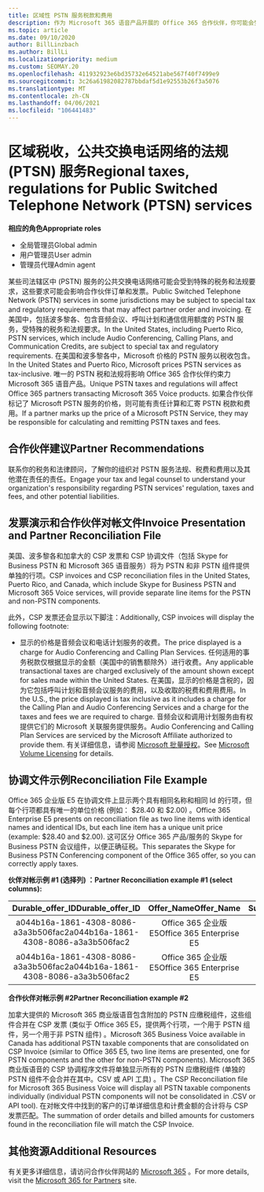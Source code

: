 ```yaml
---
title: 区域性 PSTN 服务税款和费用
description: 作为 Microsoft 365 语音产品开展的 Office 365 合作伙伴，你可能会受到 PSTN 服务的区域性、费用或法规要求。
ms.topic: article
ms.date: 09/10/2020
author: BillLinzbach
ms.author: BillLi
ms.localizationpriority: medium
ms.custom: SEOMAY.20
ms.openlocfilehash: 411932923e6bd35732e64521abe567f40f7499e9
ms.sourcegitcommit: 3c26a61982082787bbdaf5d1e92553b26f3a5076
ms.translationtype: MT
ms.contentlocale: zh-CN
ms.lasthandoff: 04/06/2021
ms.locfileid: "106441483"
---
```

# <a name="regional-taxes-regulations-for-public-switched-telephone-network-ptsn-services"></a><span data-ttu-id="5f591-103">区域税收，公共交换电话网络的法规 (PTSN) 服务</span><span class="sxs-lookup"><span data-stu-id="5f591-103">Regional taxes, regulations for Public Switched Telephone Network (PTSN) services</span></span>

<span data-ttu-id="5f591-104">**相应的角色**</span><span class="sxs-lookup"><span data-stu-id="5f591-104">**Appropriate roles**</span></span>

- <span data-ttu-id="5f591-105">全局管理员</span><span class="sxs-lookup"><span data-stu-id="5f591-105">Global admin</span></span>
- <span data-ttu-id="5f591-106">用户管理员</span><span class="sxs-lookup"><span data-stu-id="5f591-106">User admin</span></span>
- <span data-ttu-id="5f591-107">管理员代理</span><span class="sxs-lookup"><span data-stu-id="5f591-107">Admin agent</span></span>

<span data-ttu-id="5f591-108">某些司法辖区中 (PSTN) 服务的公共交换电话网络可能会受到特殊的税务和法规要求，这些要求可能会影响合作伙伴订单和发票。</span><span class="sxs-lookup"><span data-stu-id="5f591-108">Public Switched Telephone Network (PSTN) services in some jurisdictions may be subject to special tax and regulatory requirements that may affect partner order and invoicing.</span></span> <span data-ttu-id="5f591-109">在美国中，包括波多黎各、包含音频会议、呼叫计划和通信信用额度的 PSTN 服务，受特殊的税务和法规要求。</span><span class="sxs-lookup"><span data-stu-id="5f591-109">In the United States, including Puerto Rico, PSTN services, which include Audio Conferencing, Calling Plans, and Communication Credits, are subject to special tax and regulatory requirements.</span></span> <span data-ttu-id="5f591-110">在美国和波多黎各中，Microsoft 价格的 PSTN 服务以税收包含。</span><span class="sxs-lookup"><span data-stu-id="5f591-110">In the United States and Puerto Rico, Microsoft prices PSTN services as tax-inclusive.</span></span>  <span data-ttu-id="5f591-111">唯一的 PSTN 税和法规将影响 Office 365 合作伙伴约束力 Microsoft 365 语音产品。</span><span class="sxs-lookup"><span data-stu-id="5f591-111">Unique PSTN taxes and regulations will affect Office 365 partners transacting Microsoft 365 Voice products.</span></span>  <span data-ttu-id="5f591-112">如果合作伙伴标记了 Microsoft PSTN 服务的价格，则可能有责任计算和汇寄 PSTN 税款和费用。</span><span class="sxs-lookup"><span data-stu-id="5f591-112">If a partner marks up the price of a Microsoft PSTN Service, they may be responsible for calculating and remitting PSTN taxes and fees.</span></span>

## <a name="partner-recommendations"></a><span data-ttu-id="5f591-113">合作伙伴建议</span><span class="sxs-lookup"><span data-stu-id="5f591-113">Partner Recommendations</span></span>

<span data-ttu-id="5f591-114">联系你的税务和法律顾问，了解你的组织对 PSTN 服务法规、税费和费用以及其他潜在责任的责任。</span><span class="sxs-lookup"><span data-stu-id="5f591-114">Engage your tax and legal counsel to understand your organization's responsibility regarding PSTN services' regulation, taxes and fees, and other potential liabilities.</span></span>

## <a name="invoice-presentation-and-partner-reconciliation-file"></a><span data-ttu-id="5f591-115">发票演示和合作伙伴对帐文件</span><span class="sxs-lookup"><span data-stu-id="5f591-115">Invoice Presentation and Partner Reconciliation File</span></span>

<span data-ttu-id="5f591-116">美国、波多黎各和加拿大的 CSP 发票和 CSP 协调文件（包括 Skype for Business PSTN 和 Microsoft 365 语音服务）将为 PSTN 和非 PSTN 组件提供单独的行项。</span><span class="sxs-lookup"><span data-stu-id="5f591-116">CSP invoices and CSP reconciliation files in the United States, Puerto Rico, and Canada, which include Skype for Business PSTN and Microsoft 365 Voice services, will provide separate line items for the PSTN and non-PSTN components.</span></span>

<span data-ttu-id="5f591-117">此外，CSP 发票还会显示以下脚注：</span><span class="sxs-lookup"><span data-stu-id="5f591-117">Additionally, CSP invoices will display the following footnote:</span></span>

* <span data-ttu-id="5f591-118">显示的价格是音频会议和电话计划服务的收费。</span><span class="sxs-lookup"><span data-stu-id="5f591-118">The price displayed is a charge for Audio Conferencing and Calling Plan Services.</span></span>  <span data-ttu-id="5f591-119">任何适用的事务税款仅根据显示的金额（美国中的销售额除外）进行收费。</span><span class="sxs-lookup"><span data-stu-id="5f591-119">Any applicable transactional taxes are charged exclusively of the amount shown except for sales made within the United States.</span></span>  <span data-ttu-id="5f591-120">在美国，显示的价格是含税的，因为它包括呼叫计划和音频会议服务的费用，以及收取的税费和费用费用。</span><span class="sxs-lookup"><span data-stu-id="5f591-120">In the U.S., the price displayed is tax inclusive as it includes a charge for the Calling Plan and Audio Conferencing Services and a charge for the taxes and fees we are required to charge.</span></span>  <span data-ttu-id="5f591-121">音频会议和调用计划服务由有权提供它们的 Microsoft 关联服务提供服务。</span><span class="sxs-lookup"><span data-stu-id="5f591-121">Audio Conferencing and Calling Plan Services are serviced by the Microsoft Affiliate authorized to provide them.</span></span>  <span data-ttu-id="5f591-122">有关详细信息，请参阅 [Microsoft 批量授权](https://go.microsoft.com/fwlink/?LinkId=690247)。</span><span class="sxs-lookup"><span data-stu-id="5f591-122">See [Microsoft Volume Licensing](https://go.microsoft.com/fwlink/?LinkId=690247) for details.</span></span>

## <a name="reconciliation-file-example"></a><span data-ttu-id="5f591-123">协调文件示例</span><span class="sxs-lookup"><span data-stu-id="5f591-123">Reconciliation File Example</span></span>

<span data-ttu-id="5f591-124">Office 365 企业版 E5 在协调文件上显示两个具有相同名称和相同 Id 的行项，但每个行项都具有唯一的单位价格 (例如： $28.40 和 $2.00) 。</span><span class="sxs-lookup"><span data-stu-id="5f591-124">Office 365 Enterprise E5 presents on reconciliation file as two line items with identical names and identical IDs, but each line item has a unique unit price (example: $28.40 and $2.00).</span></span> <span data-ttu-id="5f591-125">这可区分 Office 365 产品/服务的 Skype for Business PSTN 会议组件，以便正确征税。</span><span class="sxs-lookup"><span data-stu-id="5f591-125">This separates the Skype for Business PSTN Conferencing component of the Office 365 offer, so you can correctly apply taxes.</span></span>

<span data-ttu-id="5f591-126">**伙伴对帐示例 #1 (选择列) ：**</span><span class="sxs-lookup"><span data-stu-id="5f591-126">**Partner Reconciliation example #1 (select columns):**</span></span>

|<span data-ttu-id="5f591-127">**Durable_offer_ID**</span><span class="sxs-lookup"><span data-stu-id="5f591-127">**Durable_offer_ID**</span></span>|<span data-ttu-id="5f591-128">**Offer_Name**</span><span class="sxs-lookup"><span data-stu-id="5f591-128">**Offer_Name**</span></span>|<span data-ttu-id="5f591-129">**Subscription_Start_Date**</span><span class="sxs-lookup"><span data-stu-id="5f591-129">**Subscription_Start_Date**</span></span>|<span data-ttu-id="5f591-130">**Subscription_End_Date**</span><span class="sxs-lookup"><span data-stu-id="5f591-130">**Subscription_End_Date**</span></span>|<span data-ttu-id="5f591-131">**Charge_Start_Date**</span><span class="sxs-lookup"><span data-stu-id="5f591-131">**Charge_Start_Date**</span></span>|<span data-ttu-id="5f591-132">**Charge_End_Date**</span><span class="sxs-lookup"><span data-stu-id="5f591-132">**Charge_End_Date**</span></span>|<span data-ttu-id="5f591-133">**Charge_Type**</span><span class="sxs-lookup"><span data-stu-id="5f591-133">**Charge_Type**</span></span>|<span data-ttu-id="5f591-134">**Unit_Price**</span><span class="sxs-lookup"><span data-stu-id="5f591-134">**Unit_Price**</span></span>|
|:----:|:----:|:----:|:----:|:----:|:----:|:----:|:----:|
|<span data-ttu-id="5f591-135">a044b16a-1861-4308-8086-a3a3b506fac2</span><span class="sxs-lookup"><span data-stu-id="5f591-135">a044b16a-1861-4308-8086-a3a3b506fac2</span></span>   |<span data-ttu-id="5f591-136">Office 365 企业版 E5</span><span class="sxs-lookup"><span data-stu-id="5f591-136">Office 365 Enterprise E5</span></span>   |<span data-ttu-id="5f591-137">8/10/2019 0:00</span><span class="sxs-lookup"><span data-stu-id="5f591-137">8/10/2019 0:00</span></span>   |<span data-ttu-id="5f591-138">8/11/2019 0:00</span><span class="sxs-lookup"><span data-stu-id="5f591-138">8/11/2019 0:00</span></span>   |<span data-ttu-id="5f591-139">8/11/2019 0:00</span><span class="sxs-lookup"><span data-stu-id="5f591-139">8/11/2019 0:00</span></span>|<span data-ttu-id="5f591-140">9/10/2019 0:00</span><span class="sxs-lookup"><span data-stu-id="5f591-140">9/10/2019 0:00</span></span>   |<span data-ttu-id="5f591-141">周期费用</span><span class="sxs-lookup"><span data-stu-id="5f591-141">Cycle fee</span></span>   |<span data-ttu-id="5f591-142">28.40</span><span class="sxs-lookup"><span data-stu-id="5f591-142">28.40</span></span>   |
|<span data-ttu-id="5f591-143">a044b16a-1861-4308-8086-a3a3b506fac2</span><span class="sxs-lookup"><span data-stu-id="5f591-143">a044b16a-1861-4308-8086-a3a3b506fac2</span></span>   |<span data-ttu-id="5f591-144">Office 365 企业版 E5</span><span class="sxs-lookup"><span data-stu-id="5f591-144">Office 365 Enterprise E5</span></span>   |<span data-ttu-id="5f591-145">8/10/2019 0:00</span><span class="sxs-lookup"><span data-stu-id="5f591-145">8/10/2019 0:00</span></span>   |<span data-ttu-id="5f591-146">8/11/2019 0:00</span><span class="sxs-lookup"><span data-stu-id="5f591-146">8/11/2019 0:00</span></span>   |<span data-ttu-id="5f591-147">8/11/2019 0:00</span><span class="sxs-lookup"><span data-stu-id="5f591-147">8/11/2019 0:00</span></span>   |<span data-ttu-id="5f591-148">9/10/2019 0:00</span><span class="sxs-lookup"><span data-stu-id="5f591-148">9/10/2019 0:00</span></span>   |<span data-ttu-id="5f591-149">周期费用</span><span class="sxs-lookup"><span data-stu-id="5f591-149">Cycle fee</span></span>   |<span data-ttu-id="5f591-150">2.00</span><span class="sxs-lookup"><span data-stu-id="5f591-150">2.00</span></span>   |

<span data-ttu-id="5f591-151">**合作伙伴对帐示例 #2**</span><span class="sxs-lookup"><span data-stu-id="5f591-151">**Partner Reconciliation example #2**</span></span>

<span data-ttu-id="5f591-152">加拿大提供的 Microsoft 365 商业版语音包含附加的 PSTN 应缴税组件，这些组件合并在 CSP 发票 (类似于 Office 365 E5，提供两个行项，一个用于 PSTN 组件，另一个用于非 PSTN 组件) 。</span><span class="sxs-lookup"><span data-stu-id="5f591-152">Microsoft 365 Business Voice available in Canada has additional PSTN taxable components that are consolidated on CSP Invoice (similar to Office 365 E5, two line items are presented, one for PSTN components and the other for non-PSTN components).</span></span>  <span data-ttu-id="5f591-153">Microsoft 365 商业版语音的 CSP 协调程序文件将单独显示所有的 PSTN 应缴税组件 (单独的 PSTN 组件不会合并在其中。CSV 或 API 工具) 。</span><span class="sxs-lookup"><span data-stu-id="5f591-153">The CSP Reconciliation file for Microsoft 365 Business Voice will display all PSTN taxable components individually (individual PSTN components will not be consolidated in .CSV or API tool).</span></span>  <span data-ttu-id="5f591-154">在对帐文件中找到的客户的订单详细信息和计费金额的合计将与 CSP 发票匹配。</span><span class="sxs-lookup"><span data-stu-id="5f591-154">The summation of order details and billed amounts for customers found in the reconciliation file will match the CSP Invoice.</span></span>

## <a name="additional-resources"></a><span data-ttu-id="5f591-155">其他资源</span><span class="sxs-lookup"><span data-stu-id="5f591-155">Additional Resources</span></span>
<span data-ttu-id="5f591-156">有关更多详细信息，请访问合作伙伴网站的 [Microsoft 365](https://www.microsoft.com/microsoft-365/partners/) 。</span><span class="sxs-lookup"><span data-stu-id="5f591-156">For more details, visit the [Microsoft 365 for Partners](https://www.microsoft.com/microsoft-365/partners/) site.</span></span>

